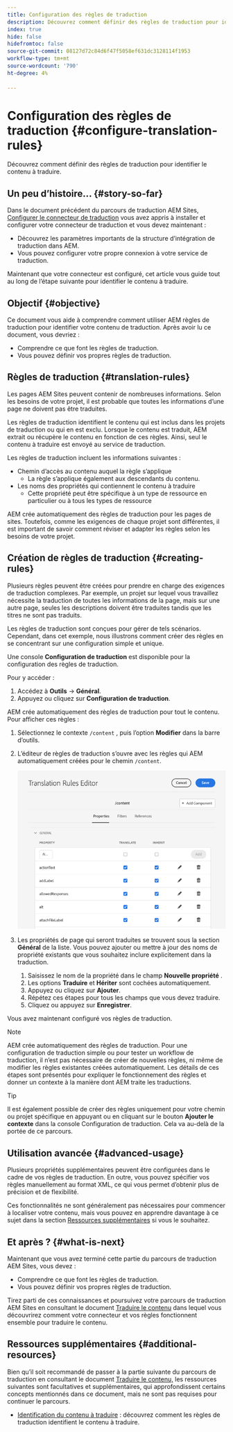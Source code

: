 ```yaml
---
title: Configuration des règles de traduction
description: Découvrez comment définir des règles de traduction pour identifier le contenu à traduire.
index: true
hide: false
hidefromtoc: false
source-git-commit: 08127d72c84d6f47f5058ef631dc3128114f1953
workflow-type: tm+mt
source-wordcount: '790'
ht-degree: 4%

---
```



# Configuration des règles de traduction {#configure-translation-rules}

Découvrez comment définir des règles de traduction pour identifier le contenu à traduire.

## Un peu d’histoire...  {#story-so-far}

Dans le document précédent du parcours de traduction AEM Sites, [Configurer le connecteur de traduction](configure-connector.md) vous avez appris à installer et configurer votre connecteur de traduction et vous devez maintenant :

* Découvrez les paramètres importants de la structure d’intégration de traduction dans AEM.
* Vous pouvez configurer votre propre connexion à votre service de traduction.

Maintenant que votre connecteur est configuré, cet article vous guide tout au long de l’étape suivante pour identifier le contenu à traduire.

## Objectif {#objective}

Ce document vous aide à comprendre comment utiliser AEM règles de traduction pour identifier votre contenu de traduction. Après avoir lu ce document, vous devriez :

* Comprendre ce que font les règles de traduction.
* Vous pouvez définir vos propres règles de traduction.

## Règles de traduction {#translation-rules}

Les pages AEM Sites peuvent contenir de nombreuses informations. Selon les besoins de votre projet, il est probable que toutes les informations d’une page ne doivent pas être traduites.

Les règles de traduction identifient le contenu qui est inclus dans les projets de traduction ou qui en est exclu. Lorsque le contenu est traduit, AEM extrait ou récupère le contenu en fonction de ces règles. Ainsi, seul le contenu à traduire est envoyé au service de traduction.

Les règles de traduction incluent les informations suivantes :

* Chemin d’accès au contenu auquel la règle s’applique
   * La règle s’applique également aux descendants du contenu.
* Les noms des propriétés qui contiennent le contenu à traduire
   * Cette propriété peut être spécifique à un type de ressource en particulier ou à tous les types de ressource

AEM crée automatiquement des règles de traduction pour les pages de sites. Toutefois, comme les exigences de chaque projet sont différentes, il est important de savoir comment réviser et adapter les règles selon les besoins de votre projet.

## Création de règles de traduction {#creating-rules}

Plusieurs règles peuvent être créées pour prendre en charge des exigences de traduction complexes. Par exemple, un projet sur lequel vous travaillez nécessite la traduction de toutes les informations de la page, mais sur une autre page, seules les descriptions doivent être traduites tandis que les titres ne sont pas traduits.

Les règles de traduction sont conçues pour gérer de tels scénarios. Cependant, dans cet exemple, nous illustrons comment créer des règles en se concentrant sur une configuration simple et unique.

Une console **Configuration de traduction** est disponible pour la configuration des règles de traduction.

Pour y accéder :

1. Accédez à **Outils** -> **Général**.
1. Appuyez ou cliquez sur **Configuration de traduction**.

AEM crée automatiquement des règles de traduction pour tout le contenu. Pour afficher ces règles :

1. Sélectionnez le contexte `/content` , puis l’option **Modifier** dans la barre d’outils.
1. L’éditeur de règles de traduction s’ouvre avec les règles qui AEM automatiquement créées pour le chemin `/content`.

   ![Éditeur de règles de traduction](assets/translation-rules-editor.png)

1. Les propriétés de page qui seront traduites se trouvent sous la section **Général** de la liste. Vous pouvez ajouter ou mettre à jour des noms de propriété existants que vous souhaitez inclure explicitement dans la traduction.
   1. Saisissez le nom de la propriété dans le champ **Nouvelle propriété** .
   1. Les options **Traduire** et **Hériter** sont cochées automatiquement.
   1. Appuyez ou cliquez sur **Ajouter**.
   1. Répétez ces étapes pour tous les champs que vous devez traduire.
   1. Cliquez ou appuyez sur **Enregistrer**.

Vous avez maintenant configuré vos règles de traduction.

>[!NOTE]
>
>AEM crée automatiquement des règles de traduction. Pour une configuration de traduction simple ou pour tester un workflow de traduction, il n’est pas nécessaire de créer de nouvelles règles, ni même de modifier les règles existantes créées automatiquement. Les détails de ces étapes sont présentés pour expliquer le fonctionnement des règles et donner un contexte à la manière dont AEM traite les traductions.

>[!TIP]
>
>Il est également possible de créer des règles uniquement pour votre chemin ou projet spécifique en appuyant ou en cliquant sur le bouton **Ajouter le contexte** dans la console Configuration de traduction. Cela va au-delà de la portée de ce parcours.

## Utilisation avancée {#advanced-usage}

Plusieurs propriétés supplémentaires peuvent être configurées dans le cadre de vos règles de traduction. En outre, vous pouvez spécifier vos règles manuellement au format XML, ce qui vous permet d’obtenir plus de précision et de flexibilité.

Ces fonctionnalités ne sont généralement pas nécessaires pour commencer à localiser votre contenu, mais vous pouvez en apprendre davantage à ce sujet dans la section [Ressources supplémentaires](#additional-resources) si vous le souhaitez.

## Et après ? {#what-is-next}

Maintenant que vous avez terminé cette partie du parcours de traduction AEM Sites, vous devez :

* Comprendre ce que font les règles de traduction.
* Vous pouvez définir vos propres règles de traduction.

Tirez parti de ces connaissances et poursuivez votre parcours de traduction AEM Sites en consultant le document [Traduire le contenu](translate-content.md) dans lequel vous découvrirez comment votre connecteur et vos règles fonctionnent ensemble pour traduire le contenu.

## Ressources supplémentaires {#additional-resources}

Bien qu’il soit recommandé de passer à la partie suivante du parcours de traduction en consultant le document [Traduire le contenu,](translate-content.md) les ressources suivantes sont facultatives et supplémentaires, qui approfondissent certains concepts mentionnés dans ce document, mais ne sont pas requises pour continuer le parcours.

* [Identification du contenu à traduire](/help/sites-cloud/administering/translation/rules.md)  : découvrez comment les règles de traduction identifient le contenu à traduire.
